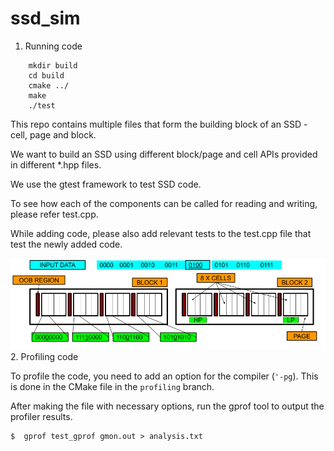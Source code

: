 # ssd_sim

1. Running code

```
	mkdir build
	cd build
	cmake ../
	make
	./test
```

This repo contains multiple files that form the building block of an SSD - cell, page and block.

We want to build an SSD using different block/page and cell APIs provided in different \*.hpp files.

We use the gtest framework to test SSD code.

To see how each of the components can be called for reading and writing, please refer test.cpp.

While adding code, please also add relevant tests to the test.cpp file that test the newly added code.

![SSD Layout](fig/SSDSimulatorLayout.png)
2. Profiling code

To profile the code, you need to add an option for the compiler (`'-pg`). This is done in the CMake file in the `profiling` branch.

After making the file with necessary options, run the gprof tool to output the profiler results.

```
$  gprof test_gprof gmon.out > analysis.txt
```
